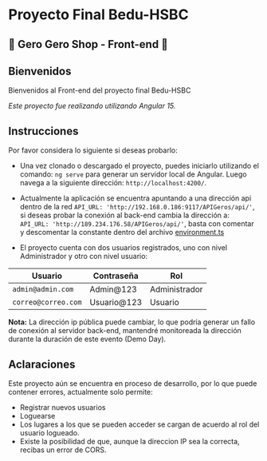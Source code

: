 # Proyecto Final Bedu-HSBC

## 🐸 Gero Gero Shop - Front-end 🐸

## Bienvenidos

Bienvenidos al Front-end del proyecto final Bedu-HSBC

*Este proyecto fue realizando utilizando Angular 15.*

## Instrucciones

Por favor considera lo siguiente si deseas probarlo:

* Una vez clonado o descargado el proyecto, puedes iniciarlo utilizando el comando: `ng serve` para generar un servidor local de Angular. Luego navega a la siguiente dirección: `http://localhost:4200/`.

* Actualmente la aplicación se encuentra apuntando a una dirección api dentro de la red `API_URL: 'http://192.168.0.186:9117/APIGeros/api/'`, si deseas probar la conexión al back-end cambia la dirección a: `API_URL: 'http://189.234.176.58/APIGeros/api/'`, basta con comentar y descomentar la constante dentro del archivo [environment.ts](./src/environments/environment.dev.ts)

* El proyecto cuenta con dos usuarios registrados, uno con nivel Administrador y otro con nivel usuario:

|  Usuario   | Contraseña    | Rol |
| --- | --- | --- |
| `admin@admin.com`    | Admin@123  | Administrador    |
| `correo@correo.com`    | Usuario@123    | Usuario    |

**Nota:** La dirección ip pública puede cambiar, lo que podría generar un fallo de conexión al servidor back-end, mantendré monitoreada la dirección durante la duración de este evento (Demo Day).


## Aclaraciones

Este proyecto aún se encuentra en proceso de desarrollo, por lo que puede contener errores, actualmente solo permite:

* Registrar nuevos usuarios
* Loguearse
* Los lugares a los que se pueden acceder se cargan de acuerdo al rol del usuario logueado.
* Existe la posibilidad de que, aunque la direccion IP sea la correcta, recibas un error de CORS.